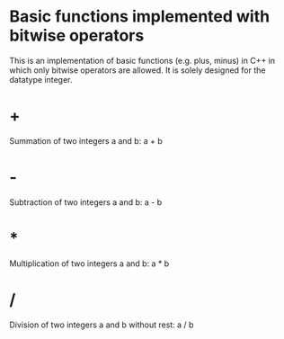 # Basic functions implemented with bitwise operators
This is an implementation of basic functions (e.g. plus, minus) in C++ in which only bitwise operators are allowed. It is solely designed for the datatype integer.

# +
Summation of two integers a and b: a + b

# -
Subtraction of two integers a and b: a - b

# *
Multiplication of two integers a and b: a * b

# /
Division of two integers a and b without rest: a / b
